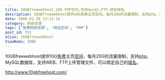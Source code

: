 ```yaml
---
title: 10GBfreewebhost,10G PHP空间,支持mysql,FTP,绑定域名
description: 10GBfreewebhost提供10G免费主页空间，每月20G的流量限制，支持php、MySQL数据库，支持WEB、FTP上传管理文件，可以绑定自己的域名。地址：.......................................................................
date: 2008-01-30 13:21:14
category: 网络资源
tags: ['免费网络资源', '网站空间', 'PHP']
post_id: 351
alias: 10GBfreewebhost
ViewNums: 3906
---
```


10GBfreewebhost提供10G[免费](/tags/%E5%85%8D%E8%B4%B9%E7%BD%91%E7%BB%9C%E8%B5%84%E6%BA%90)主页[空间](/tags/%E7%BD%91%E7%AB%99%E7%A9%BA%E9%97%B4)，每月20G的流量限制，支持[php](/tags/PHP)、MySQL数据库，支持WEB、FTP上传管理文件，可以绑定自己的[域名](/tags/%E5%85%8D%E8%B4%B9%E5%9F%9F%E5%90%8D)。

<http://www.10gbfreehost.com/>

